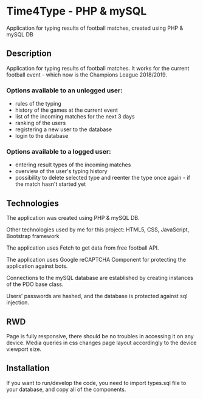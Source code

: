 # Time4Type - PHP & mySQL
Application for typing results of football matches, created using PHP & mySQL DB

## Description
Application for typing results of football matches. It works for the current football event - which now is the Champions League 2018/2019.

### Options available to an unlogged user:

- rules of the typing
- history of the games at the current event
- list of the incoming matches for the next 3 days
- ranking of the users
- registering a new user to the database
- login to the database

### Options available to a logged user:

- entering result types of the incoming matches
- overview of the user's typing history
- possibility to delete selected type and reenter the type once again - if the match hasn't started yet

## Technologies

The application was created using PHP & mySQL DB.

Other technologies used by me for this project: HTML5, CSS, JavaScript, Bootstrap framework

The application uses Fetch to get data from free football API. 

The application uses Google reCAPTCHA Component for protecting the application against bots.

Connections to the mySQL database are established by creating instances of the PDO base class.

Users' passwords are hashed, and the database is protected against sql injection.

## RWD

Page is fully responsive, there should be no troubles in accessing it on any device. Media queries in css changes page layout accordingly to the device viewport size.

## Installation

If you want to run/develop the code, you need to import types.sql file to your database, and copy all of the components.


